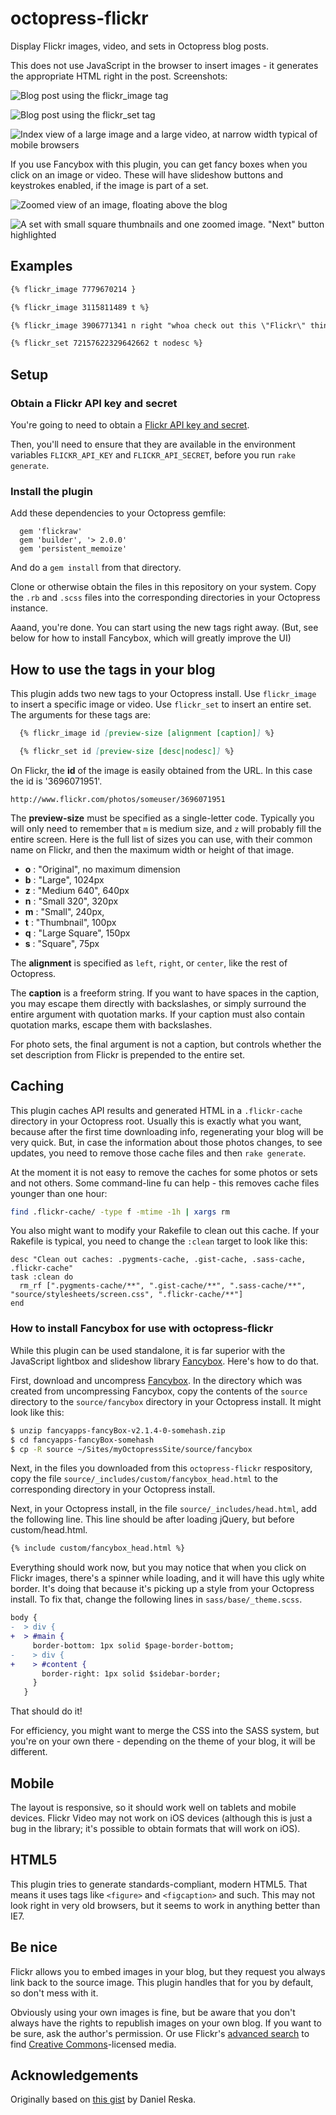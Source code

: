 octopress-flickr
================

Display Flickr images, video, and sets in Octopress blog posts.

This does not use JavaScript in the browser to insert images - it generates the appropriate HTML right in the post. Screenshots:

![Blog post using the flickr_image tag](screenshots/image.png)

![Blog post using the flickr_set tag](screenshots/set.png)

![Index view of a large image and a large video, at narrow width typical of mobile browsers](screenshots/mobile.png)

If you use Fancybox with this plugin, you can get fancy boxes when
you click on an image or video. These will have slideshow buttons
and keystrokes enabled, if the image is part of a set.

![Zoomed view of an image, floating above the blog](screenshots/fancybox.png)

![A set with small square thumbnails and one zoomed image. "Next" button highlighted](screenshots/set-slide.png)

## Examples

``` md
{% flickr_image 7779670214 }

{% flickr_image 3115811489 t %}

{% flickr_image 3906771341 n right "whoa check out this \"Flickr\" thing!" %}

{% flickr_set 72157622329642662 t nodesc %}
```

## Setup

### Obtain a Flickr API key and secret

You're going to need to obtain a [Flickr API key and secret](http://www.flickr.com/services/developer/api/).

Then, you'll need to ensure that they are available in the environment variables `FLICKR_API_KEY` and `FLICKR_API_SECRET`, 
before you run `rake generate`. 

### Install the plugin

Add these dependencies to your Octopress gemfile:

``` Rakefile
  gem 'flickraw'
  gem 'builder', '> 2.0.0'
  gem 'persistent_memoize'
```

And do a `gem install` from that directory.

Clone or otherwise obtain the files in this repository on your system. Copy the `.rb` and `.scss` files into
the corresponding directories in your Octopress instance.

Aaand, you're done. You can start using the new tags right away. (But, see below for how to install Fancybox,
which will greatly improve the UI)

## How to use the tags in your blog

This plugin adds two new tags to your Octopress install. Use `flickr_image` to insert a specific image or video. 
Use `flickr_set` to insert an entire set. The arguments for these tags are:

``` md
  {% flickr_image id [preview-size [alignment [caption]] %}

  {% flickr_set id [preview-size [desc|nodesc]] %}
```

On Flickr, the **id** of the image is easily obtained from the URL. In this case the id is '3696071951'.

    http://www.flickr.com/photos/someuser/3696071951

The **preview-size** must be specified as a single-letter code. Typically you will only need to remember that `m` is medium size,
and `z` will probably fill the entire screen. Here is the full list of sizes you can use, with their common name on Flickr,
and then the maximum width or height of that image.

* **o**  : "Original", no maximum dimension
* **b**  : "Large", 1024px
* **z**  : "Medium 640", 640px
* **n**  : "Small 320", 320px
* **m**  : "Small", 240px,
* **t**  : "Thumbnail", 100px
* **q**  : "Large Square", 150px
* **s**  : "Square", 75px

The **alignment** is specified as `left`, `right`, or `center`, like the rest of Octopress.

The **caption** is a freeform string. If you want to have spaces in the caption, you may escape them directly with backslashes, or simply surround 
the entire argument with quotation marks. If your caption must also contain quotation marks, escape them with backslashes.

For photo sets, the final argument is not a caption, but controls whether the set description from Flickr is prepended to the entire set.

## Caching

This plugin caches API results and generated HTML in a `.flickr-cache` directory in your Octopress root. Usually this is exactly what you want,
because after the first time downloading info, regenerating your blog will be very quick. But, in case the information about those photos 
changes, to see updates, you need to remove those cache files and then `rake generate`.

At the moment it is not easy to remove the caches for some photos or sets and not others. Some command-line fu can help - this removes cache
files younger than one hour:

``` sh
find .flickr-cache/ -type f -mtime -1h | xargs rm
```

You also might want to modify your Rakefile to clean out this cache. If your Rakefile is typical, you need to change the `:clean` target to look 
like this:

``` Rakefile
desc "Clean out caches: .pygments-cache, .gist-cache, .sass-cache, .flickr-cache"
task :clean do
  rm_rf [".pygments-cache/**", ".gist-cache/**", ".sass-cache/**", "source/stylesheets/screen.css", ".flickr-cache/**"]
end
```


### How to install Fancybox for use with octopress-flickr

While this plugin can be used standalone, it is far superior with the JavaScript lightbox and slideshow library 
[Fancybox](http://fancyapps.com/fancybox/). Here's how to do that.

First, download and uncompress [Fancybox](http://fancyapps.com/fancybox/).
In the directory which was created from uncompressing Fancybox,
copy the contents of the `source` directory to the `source/fancybox`
directory in your Octopress install. It might look like this:

``` sh
$ unzip fancyapps-fancyBox-v2.1.4-0-somehash.zip
$ cd fancyapps-fancyBox-somehash
$ cp -R source ~/Sites/myOctopressSite/source/fancybox
```

Next, in the files you downloaded from this `octopress-flickr` respository, copy the file
`source/_includes/custom/fancybox_head.html` to the corresponding directory in your Octopress install.

Next, in your Octopress install, in the file `source/_includes/head.html`, add the following line. This line should be after loading jQuery, but 
before custom/head.html.

``` markdown
{% include custom/fancybox_head.html %} 
```

Everything should work now, but you may notice that when you click on Flickr images, there's a spinner while loading, and it will 
have this ugly white border. It's doing that because it's picking up a style from your Octopress install. To fix that, change the following
lines in `sass/base/_theme.scss`.

``` diff
body {
-  > div {
+  > #main {
     border-bottom: 1px solid $page-border-bottom;
-    > div {
+    > #content {
       border-right: 1px solid $sidebar-border;
     }
   }
```

That should do it!

For efficiency, you might want to merge the CSS into the SASS system, but you're on your own there - depending on the theme of your blog, 
it will be different.

## Mobile 

The layout is responsive, so it should work well on tablets and mobile devices. Flickr Video may not work on iOS devices (although this is 
just a bug in the library; it's possible to obtain formats that will work on iOS).


## HTML5

This plugin tries to generate standards-compliant, modern HTML5. That means it uses tags like `<figure>` and `<figcaption>` and such. This may not look right in very old browsers, 
but it seems to work in anything better than IE7. 


## Be nice

Flickr allows you to embed images in your blog, but they request you always link back to the source image. This plugin handles that for you by
default, so don't mess with it.

Obviously using your own images is fine, but be aware that you don't always have the rights to republish images on your own blog. If you want to
be sure, ask the author's permission. Or use Flickr's [advanced search](https://www.flickr.com/search/advanced/) to find [Creative Commons](https://creativecommons.org)-licensed media. 



## Acknowledgements

Originally based on [this gist](https://gist.github.com/danielres/3156265) by Daniel Reska.
